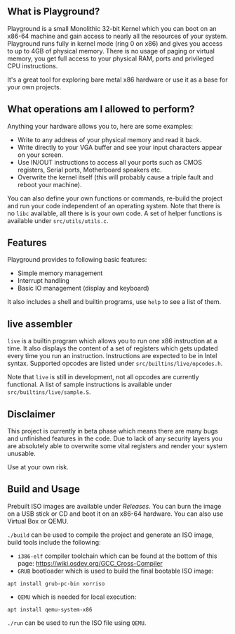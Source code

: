 ## What is Playground?
Playground is a small Monolithic 32-bit Kernel which you can boot on an x86-64 machine and gain access to nearly all
the resources of your system. Playground runs fully in kernel mode (ring 0 on x86) and gives you access to up to 4GB of physical memory.
There is no usage of paging or virtual memory, you get full access to your physical RAM, ports and privileged CPU instructions.

It's a great tool for exploring bare metal x86 hardware or use it as a base for your own projects.

## What operations am I allowed to perform?
Anything your hardware allows you to, here are some examples:

- Write to any address of your physical memory and read it back.
- Write directly to your VGA buffer and see your input characters appear on your screen.
- Use IN/OUT instructions to access all your ports such as CMOS registers, Serial ports, Motherboard speakers etc.
- Overwrite the kernel itself (this will probably cause a triple fault and reboot your machine).

You can also define your own functions or commands, re-build the project and run your code independent of an operating system.
Note that there is no `libc` available, all there is is your own code. A set of helper functions is available under `src/utils/utils.c`.

## Features
Playground provides to following basic features:
- Simple memory management
- Interrupt handling
- Basic IO management (display and keyboard)

It also includes a shell and builtin programs, use `help` to see a list of them.

## live assembler
`live` is a builtin program which allows you to run one x86 instruction at a time.
It also displays the content of a set of registers which gets updated every time you run an instruction.
Instructions are expected to be in Intel syntax. Supported opcodes are listed under `src/builtins/live/opcodes.h`.

Note that `live` is still in development, not all opcodes are currently functional.
A list of sample instructions is available under `src/builtins/live/sample.S`.

## Disclaimer
This project is currently in beta phase which means there are many bugs and unfinished features in the code.
Due to lack of any security layers you are absolutely able to overwrite some vital registers and render your system unusable.

Use at your own risk.

## Build and Usage
Prebuilt ISO images are available under *Releases*.
You can burn the image on a USB stick or CD and boot it on an x86-64 hardware. You can also use Virtual Box or QEMU.

`./build` can be used to compile the project and generate an ISO image, build tools include the following:

- `i386-elf` compiler toolchain which can be found at the bottom of this page: https://wiki.osdev.org/GCC_Cross-Compiler
- `GRUB` bootloader which is used to build the final bootable ISO image:
```
apt install grub-pc-bin xorriso
```
- `QEMU` which is needed for local execution:
```
apt install qemu-system-x86
```
`./run` can be used to run the ISO file using `QEMU`.
